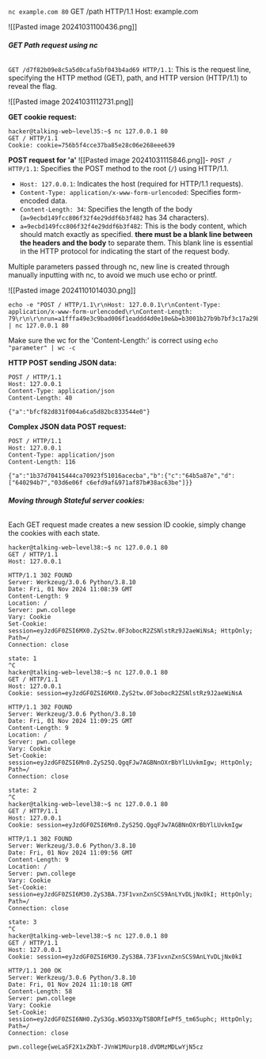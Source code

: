 
`nc example.com 80`
GET /path HTTP/1.1 
Host: example.com

![[Pasted image 20241031100436.png]]

###### **GET Path request using nc**

`GET /d7f82b09e8c5a5d0cafa5bf043b4ad69 HTTP/1.1`: This is the request line, specifying the HTTP method (GET), path, and HTTP version (HTTP/1.1) to reveal the flag.

![[Pasted image 20241031112731.png]]


**GET cookie request:**
```
hacker@talking-web~level35:~$ nc 127.0.0.1 80
GET / HTTP/1.1
Cookie: cookie=756b5f4cce37ba85e28c06e268eee639
```


**POST request for 'a'**
![[Pasted image 20241031115846.png]]- `POST / HTTP/1.1`: Specifies the POST method to the root (`/`) using HTTP/1.1.
- `Host: 127.0.0.1`: Indicates the host (required for HTTP/1.1 requests).
- `Content-Type: application/x-www-form-urlencoded`: Specifies form-encoded data.
- `Content-Length: 34`: Specifies the length of the body (`a=9ecbd149fcc806f32f4e29ddf6b3f482` has 34 characters).
- `a=9ecbd149fcc806f32f4e29ddf6b3f482`: This is the body content, which should match exactly as specified. **there must be a blank line between the headers and the body** to separate them. This blank line is essential in the HTTP protocol for indicating the start of the request body.

Multiple parameters passed through nc, new line is created through manually inputting with nc, to avoid we much use echo or printf. 

![[Pasted image 20241101014030.png]]
```
echo -e "POST / HTTP/1.1\r\nHost: 127.0.0.1\r\nContent-Type: application/x-www-form-urlencoded\r\nContent-Length: 79\r\n\r\nrun=a1fffa49e3c9bad006f1eaddd4d0e10e&b=b3001b27b9b7bf3c17a29b19bd92c62b3b1abde5" | nc 127.0.0.1 80
```
Make sure the wc for the 'Content-Length:' is correct using `echo "parameter" | wc -c`

**HTTP POST sending JSON data:**
```
POST / HTTP/1.1 
Host: 127.0.0.1 
Content-Type: application/json
Content-Length: 40 

{"a":"bfcf82d831f004a6ca5d82bc833544e0"}
```

**Complex JSON data POST request:**
```
POST / HTTP/1.1
Host: 127.0.0.1
Content-Type: application/json
Content-Length: 116

{"a":"1b37d70415444ca70923f51016acecba","b":{"c":"64b5a87e","d":["640294b7","03d6e06f c6efd9af&971af87b#38ac63be"]}}
```


###### **Moving through Stateful server cookies:**

Each GET request made creates a new session ID cookie, simply change the cookies with each state.

```
hacker@talking-web~level38:~$ nc 127.0.0.1 80
GET / HTTP/1.1
Host: 127.0.0.1           

HTTP/1.1 302 FOUND
Server: Werkzeug/3.0.6 Python/3.8.10
Date: Fri, 01 Nov 2024 11:08:39 GMT
Content-Length: 9
Location: /
Server: pwn.college
Vary: Cookie
Set-Cookie: session=eyJzdGF0ZSI6MX0.ZyS2tw.0F3obocR2ZSNlstRz9J2aeWiNsA; HttpOnly; Path=/
Connection: close

state: 1
^C
hacker@talking-web~level38:~$ nc 127.0.0.1 80
GET / HTTP/1.1
Host: 127.0.0.1
Cookie: session=eyJzdGF0ZSI6MX0.ZyS2tw.0F3obocR2ZSNlstRz9J2aeWiNsA

HTTP/1.1 302 FOUND
Server: Werkzeug/3.0.6 Python/3.8.10
Date: Fri, 01 Nov 2024 11:09:25 GMT
Content-Length: 9
Location: /
Server: pwn.college
Vary: Cookie
Set-Cookie: session=eyJzdGF0ZSI6Mn0.ZyS25Q.QgqFJw7AGBNnOXrBbYlLUvkmIgw; HttpOnly; Path=/
Connection: close

state: 2
^C
hacker@talking-web~level38:~$ nc 127.0.0.1 80
GET / HTTP/1.1
Host: 127.0.0.1
Cookie: session=eyJzdGF0ZSI6Mn0.ZyS25Q.QgqFJw7AGBNnOXrBbYlLUvkmIgw

HTTP/1.1 302 FOUND
Server: Werkzeug/3.0.6 Python/3.8.10
Date: Fri, 01 Nov 2024 11:09:56 GMT
Content-Length: 9
Location: /
Server: pwn.college
Vary: Cookie
Set-Cookie: session=eyJzdGF0ZSI6M30.ZyS3BA.73F1vxnZxnSCS9AnLYvDLjNx0kI; HttpOnly; Path=/
Connection: close

state: 3
^C
hacker@talking-web~level38:~$ nc 127.0.0.1 80
GET / HTTP/1.1
Host: 127.0.0.1
Cookie: session=eyJzdGF0ZSI6M30.ZyS3BA.73F1vxnZxnSCS9AnLYvDLjNx0kI

HTTP/1.1 200 OK
Server: Werkzeug/3.0.6 Python/3.8.10
Date: Fri, 01 Nov 2024 11:10:18 GMT
Content-Length: 58
Server: pwn.college
Vary: Cookie
Set-Cookie: session=eyJzdGF0ZSI6NH0.ZyS3Gg.W5O33XpTSBORfIePf5_tm65uphc; HttpOnly; Path=/
Connection: close

pwn.college{weLaSF2X1xZKbT-JVnW1MUurp18.dVDMzMDLwYjN5cz
```